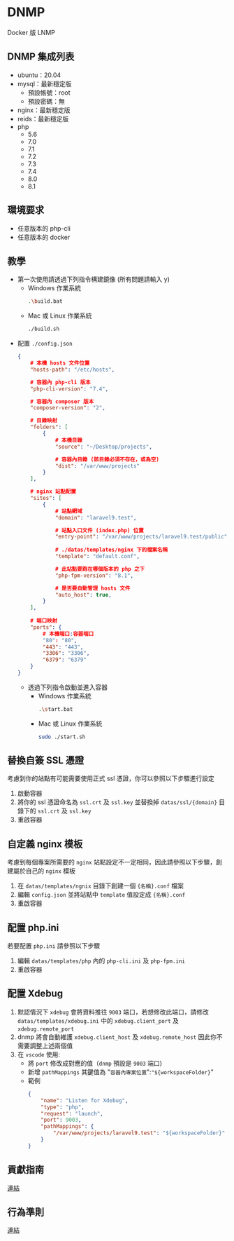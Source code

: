 # DNMP
Docker 版 LNMP

## DNMP 集成列表
- ubuntu：20.04
- mysql：最新穩定版
    - 預設帳號：root
    - 預設密碼：無
- nginx：最新穩定版
- reids：最新穩定版
- php
    - 5.6
    - 7.0
    - 7.1
    - 7.2
    - 7.3
    - 7.4
    - 8.0
    - 8.1

## 環境要求
- 任意版本的 php-cli
- 任意版本的 docker

## 教學
- 第一次使用請透過下列指令構建鏡像 (所有問題請輸入 y)
    - Windows 作業系統
        ```bash
        .\build.bat
        ```
    - Mac 或 Linux 作業系統
        ```bash
        ./build.sh
        ```
- 配置 `./config.json`
    ```json
    {
        # 本機 hosts 文件位置
        "hosts-path": "/etc/hosts",

        # 容器內 php-cli 版本
        "php-cli-version": "7.4",

        # 容器內 composer 版本
        "composer-version": "2", 

        # 目錄映射
        "folders": [
            {
                # 本機目錄
                "source": "~/Desktop/projects",

                # 容器內目錄 (該目錄必須不存在，或為空)
                "dist": "/var/www/projects"
            }
        ],

        # nginx 站點配置
        "sites": [
            {
                # 站點網域
                "domain": "laravel9.test",

                # 站點入口文件 (index.php) 位置 
                "entry-point": "/var/www/projects/laravel9.test/public",
                
                # ./datas/templates/nginx 下的檔案名稱
                "template": "default.conf",

                # 此站點要跑在哪個版本的 php 之下
                "php-fpm-version": "8.1",

                # 是否要自動管理 hosts 文件
                "auto_host": true,
            }
        ],
        
        # 端口映射
        "ports": {
            # 本機端口:容器端口
            "80": "80",
            "443": "443",
            "3306": "3306",
            "6379": "6379"
        }
    }
    ```
    - 透過下列指令啟動並進入容器
        - Windows 作業系統
            ```bash
            .\start.bat
            ```
        - Mac 或 Linux 作業系統
            ```bash
            sudo ./start.sh
            ```

## 替換自簽 SSL 憑證
考慮到你的站點有可能需要使用正式 ssl 憑證，你可以參照以下步驟進行設定
1. 啟動容器
2. 將你的 ssl 憑證命名為 `ssl.crt` 及 `ssl.key` 並替換掉 `datas/ssl/{domain}` 目錄下的 `ssl.crt` 及 `ssl.key`
3. 重啟容器

## 自定義 nginx 模板
考慮到每個專案所需要的 `nginx` 站點設定不一定相同，因此請參照以下步驟，創建屬於自己的 `nginx` 模板

1. 在 `datas/templates/ngnix` 目錄下創建一個 `{名稱}.conf` 檔案
2. 編輯 `config.json` 並將站點中 `template` 值設定成 `{名稱}.conf` 
3. 重啟容器

## 配置 php.ini
若要配置 `php.ini` 請參照以下步驟
1. 編輯 `datas/templates/php` 內的 `php-cli.ini` 及 `php-fpm.ini`
2. 重啟容器

## 配置 Xdebug
1. 默認情況下 `xdebug` 會將資料推往 `9003` 端口，若想修改此端口，請修改 `datas/templates/xdebug.ini` 中的 `xdebug.client_port` 及 `xdebug.remote_port`
2. dnmp 將會自動維護 `xdebug.client_host` 及 `xdebug.remote_host` 因此你不需要調整上述兩個值
3. 在 `vscode` 使用:
    - 將 `port` 修改成對應的值（`dnmp` 預設是 `9003` 端口)
    - 新增 `pathMappings` 其鍵值為 "`容器內專案位置`":`"${workspaceFolder}`"
    - 範例
        ```json
        {
            "name": "Listen for Xdebug",
            "type": "php",
            "request": "launch",
            "port": 9003,
            "pathMappings": {
                "/var/www/projects/laravel9.test": "${workspaceFolder}"
            }
        }
        ```


## 貢獻指南
[連結](https://github.com/ntut-mika/dnmp/blob/1.x/.github/CONTRIBUTING.md)

## 行為準則
[連結](https://github.com/ntut-mika/dnmp/blob/1.x/.github/CODE_OF_CONDUCT.md)
